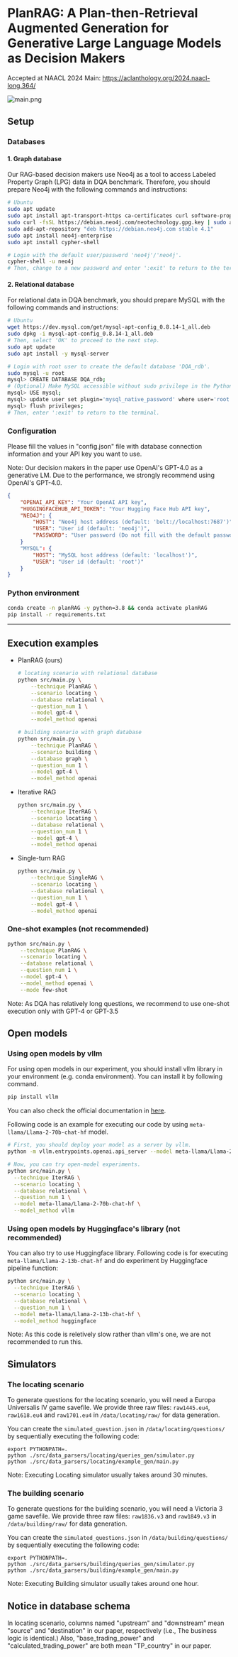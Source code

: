 # PlanRAG: A Plan-then-Retrieval Augmented Generation for Generative Large Language Models as Decision Makers
Accepted at NAACL 2024 Main: https://aclanthology.org/2024.naacl-long.364/

![main.png](./main.png)

## Setup 
### Databases
#### 1. Graph database
Our RAG-based decision makers use Neo4j as a tool to access Labeled Property Graph (LPG) data in DQA benchmark.
Therefore, you should prepare Neo4j with the following commands and instructions:
```bash
# Ubuntu
sudo apt update
sudo apt install apt-transport-https ca-certificates curl software-properties-common
sudo curl -fsSL https://debian.neo4j.com/neotechnology.gpg.key | sudo apt-key add -
sudo add-apt-repository "deb https://debian.neo4j.com stable 4.1"
sudo apt install neo4j-enterprise
sudo apt install cypher-shell

# Login with the default user/password 'neo4j'/'neo4j'.
cypher-shell -u neo4j
# Then, change to a new password and enter ':exit' to return to the terminal.
```
#### 2. Relational database
For relational data in DQA benchmark, you should prepare MySQL with the following commands and instructions:
```bash
# Ubuntu
wget https://dev.mysql.com/get/mysql-apt-config_0.8.14-1_all.deb
sudo dpkg -i mysql-apt-config_0.8.14-1_all.deb
# Then, select 'OK' to proceed to the next step.
sudo apt update
sudo apt install -y mysql-server

# Login with root user to create the default database 'DQA_rdb'.
sudo mysql -u root
mysql> CREATE DATABASE DQA_rdb;
# (Optional) Make MySQL accessible without sudo privilege in the Python environment.
mysql> USE mysql;
mysql> update user set plugin='mysql_native_password' where user='root';
mysql> flush privileges;
# Then, enter ':exit' to return to the terminal.
```
### Configuration
Please fill the values in "config.json" file with database connection information and your API key you want to use.

Note: Our decision makers in the paper use OpenAI's GPT-4.0 as a generative LM. Due to the performance, we strongly recommend using OpenAI's GPT-4.0.
```json
{
    "OPENAI_API_KEY": "Your OpenAI API key",
    "HUGGINGFACEHUB_API_TOKEN": "Your Hugging Face Hub API key", 
    "NEO4J": {
        "HOST": "Neo4j host address (default: 'bolt://localhost:7687')", 
        "USER": "User id (default: 'neo4j')",
        "PASSWORD": "User password (Do not fill with the default password 'neo4j')"
    }
    "MYSQL": {
        "HOST": "MySQL host address (default: 'localhost')",
        "USER": "User id (default: 'root')"
    }
}
```
### Python environment
```bash
conda create -n planRAG -y python=3.8 && conda activate planRAG
pip install -r requirements.txt
```

***
## Execution examples
+ PlanRAG (ours)
  ```bash
  # locating scenario with relational database
  python src/main.py \
      --technique PlanRAG \
      --scenario locating \
      --database relational \
      --question_num 1 \
      --model gpt-4 \
      --model_method openai
  
  # building scenario with graph database
  python src/main.py \
      --technique PlanRAG \
      --scenario building \
      --database graph \
      --question_num 1 \
      --model gpt-4 \
      --model_method openai
  ```
+ Iterative RAG
  ```bash
  python src/main.py \
      --technique IterRAG \
      --scenario locating \
      --database relational \
      --question_num 1 \
      --model gpt-4 \
      --model_method openai
  ```
+ Single-turn RAG
  ```bash
  python src/main.py \
      --technique SingleRAG \
      --scenario locating \
      --database relational \
      --question_num 1 \
      --model gpt-4 \
      --model_method openai
  ```

### One-shot examples (not recommended)

```bash
python src/main.py \
    --technique PlanRAG \
    --scenario locating \
    --database relational \
    --question_num 1 \
    --model gpt-4 \
    --model_method openai \
    --mode few-shot
```

Note: As DQA has relatively long questions, we recommend to use one-shot execution only with GPT-4 or GPT-3.5

## Open models

### Using open models by vllm

For using open models in our experiment, you should install vllm library in your environment (e.g. conda environment). You can install it by following command. 
```bash
pip install vllm
```
You can also check the official documentation in [here](https://docs.vllm.ai/en/latest/getting_started/installation.html).

Following code is an example for executing our code by using `meta-llama/Llama-2-70b-chat-hf` model. 

```bash
# First, you should deploy your model as a server by vllm.
python -m vllm.entrypoints.openai.api_server --model meta-llama/Llama-2-70b-chat-hf

# Now, you can try open-model experiments.
python src/main.py \
  --technique IterRAG \
  --scenario locating \
  --database relational \
  --question_num 1 \
  --model meta-llama/Llama-2-70b-chat-hf \
  --model_method vllm
```


### Using open models by Huggingface's library (not recommended)

You can also try to use Huggingface library. Following code is for executing `meta-llama/Llama-2-13b-chat-hf` and do experiment by Huggingface pipeline function:

```bash
python src/main.py \
  --technique IterRAG \
  --scenario locating \
  --database relational \
  --question_num 1 \
  --model meta-llama/Llama-2-13b-chat-hf \
  --model_method huggingface
```

Note: As this code is reletively slow rather than vllm's one, we are not recommended to run this.

## Simulators

### The locating scenario

To generate questions for the locating scenario, you will need a Europa Universalis IV game savefile. We provide three raw files: `raw1445.eu4`, `raw1618.eu4` and `raw1701.eu4` in `/data/locating/raw/` for data generation.

You can create the `simulated_question.json` in `/data/locating/questions/` by sequentially executing the following code:

```
export PYTHONPATH=.
python ./src/data_parsers/locating/queries_gen/simulator.py
python ./src/data_parsers/locating/example_gen/main.py
```
Note: Executing Locating simulator usually takes around 30 minutes.

### The building scenario


To generate questions for the building scenario, you will need a Victoria 3 game savefile.  We provide three raw files: `raw1836.v3` <!--`raw1839.v3` --> and `raw1849.v3` in `/data/building/raw/` for data generation.

You can create the `simulated_questions.json` in `/data/building/questions/` by sequentially executing the following code:

```
export PYTHONPATH=.
python ./src/data_parsers/building/queries_gen/simulator.py
python ./src/data_parsers/building/example_gen/main.py
```
Note: Executing Building simulator usually takes around one hour.

## Notice in database schema
In locating scenario, columns named "upstream" and "downstream" mean "source" and "destination" in our paper, respectively (i.e., The business logic is identical.)
Also, "base_trading_power" and "calculated_trading_power" are both mean "TP_country" in our paper.



